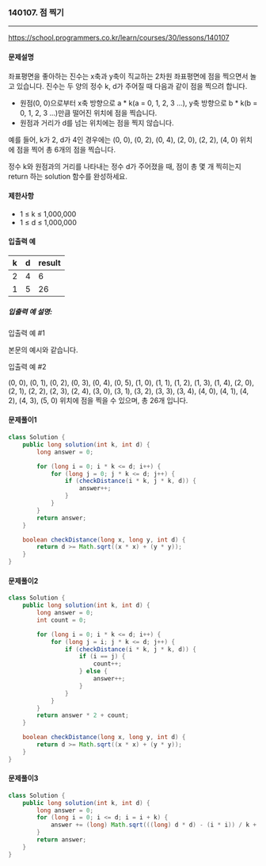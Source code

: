 ### 140107. 점 찍기

---

https://school.programmers.co.kr/learn/courses/30/lessons/140107

#### 문제설명

좌표평면을 좋아하는 진수는 x축과 y축이 직교하는 2차원 좌표평면에 점을 찍으면서 놀고 있습니다. 진수는 두 양의 정수 k, d가 주어질 때 다음과 같이 점을 찍으려 합니다.

- 원점(0, 0)으로부터 x축 방향으로 a * k(a = 0, 1, 2, 3 ...), y축 방향으로 b * k(b = 0, 1, 2, 3 ...)만큼 떨어진 위치에 점을 찍습니다.
- 원점과 거리가 d를 넘는 위치에는 점을 찍지 않습니다.

예를 들어, k가 2, d가 4인 경우에는 (0, 0), (0, 2), (0, 4), (2, 0), (2, 2), (4, 0) 위치에 점을 찍어 총 6개의 점을 찍습니다.

정수 k와 원점과의 거리를 나타내는 정수 d가 주어졌을 때, 점이 총 몇 개 찍히는지 return 하는 solution 함수를 완성하세요.

#### 제한사항

- 1 ≤ k ≤ 1,000,000
- 1 ≤ d ≤ 1,000,000

#### 입출력 예

| k                | d   | result |
|------------------|-----|--------|
| 2                | 4   | 6      |
| 1                | 5   | 26     |

##### 입출력 예 설명:

입출력 예 #1

본문의 예시와 같습니다.

입출력 예 #2

(0, 0), (0, 1), (0, 2), (0, 3), (0, 4), (0, 5), (1, 0), (1, 1), (1, 2), (1, 3), (1, 4), (2, 0), (2, 1), (2, 2), (2, 3), (2, 4), (3, 0), (3, 1), (3, 2), (3, 3), (3, 4), (4, 0), (4, 1), (4, 2), (4, 3), (5, 0) 위치에 점을 찍을 수 있으며, 총 26개 입니다.

#### 문제풀이1

```java
class Solution {
    public long solution(int k, int d) {
        long answer = 0;

        for (long i = 0; i * k <= d; i++) {
            for (long j = 0; j * k <= d; j++) {
                if (checkDistance(i * k, j * k, d)) {
                    answer++;
                }
            }
        }
        return answer;
    }

    boolean checkDistance(long x, long y, int d) {
        return d >= Math.sqrt((x * x) + (y * y));
    }
}

```

#### 문제풀이2

```java
class Solution {
    public long solution(int k, int d) {
        long answer = 0;
        int count = 0;

        for (long i = 0; i * k <= d; i++) {
            for (long j = i; j * k <= d; j++) {
                if (checkDistance(i * k, j * k, d)) {
                    if (i == j) {
                        count++;
                    } else {
                        answer++;
                    }
                }
            }
        }
        return answer * 2 + count;
    }

    boolean checkDistance(long x, long y, int d) {
        return d >= Math.sqrt((x * x) + (y * y));
    }
}

```
#### 문제풀이3

```java
class Solution {
    public long solution(int k, int d) {
        long answer = 0;
        for (long i = 0; i <= d; i = i + k) {
            answer += (long) Math.sqrt(((long) d * d) - (i * i)) / k + 1;
        }
        return answer;
    }
}

```